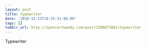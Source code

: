 ```yaml
---
layout: post
title: typewriter
date: '2010-12-13T18:35:31-06:00'
tags: []
tumblr_url: http://spencertweedy.com/post/2306071861/typewriter
---
```

Typewriter
